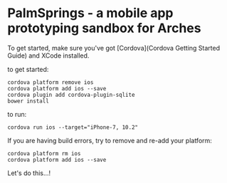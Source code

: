 # PalmSprings - a mobile app prototyping sandbox for Arches

To get started, make sure you've got [Cordova](Cordova Getting Started Guide) and XCode installed.

to get started:
```
cordova platform remove ios
cordova platform add ios --save
cordova plugin add cordova-plugin-sqlite
bower install
```

to run:
```
cordova run ios --target="iPhone-7, 10.2"
```

If you are having build errors, try to remove and re-add your platform:
```
cordova platform rm ios
cordova platform add ios --save
```

Let's do this...!
